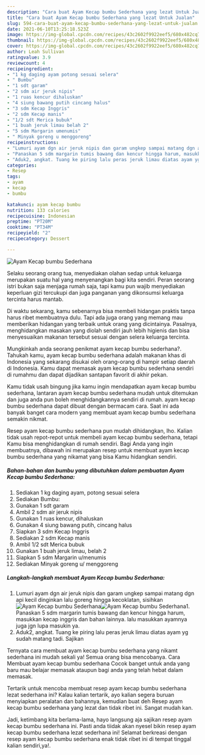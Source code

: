 ```yaml
---
description: "Cara buat Ayam Kecap bumbu Sederhana yang lezat Untuk Jualan"
title: "Cara buat Ayam Kecap bumbu Sederhana yang lezat Untuk Jualan"
slug: 594-cara-buat-ayam-kecap-bumbu-sederhana-yang-lezat-untuk-jualan
date: 2021-06-10T13:25:18.523Z
image: https://img-global.cpcdn.com/recipes/43c2602f9922eef5/680x482cq70/ayam-kecap-bumbu-sederhana-foto-resep-utama.jpg
thumbnail: https://img-global.cpcdn.com/recipes/43c2602f9922eef5/680x482cq70/ayam-kecap-bumbu-sederhana-foto-resep-utama.jpg
cover: https://img-global.cpcdn.com/recipes/43c2602f9922eef5/680x482cq70/ayam-kecap-bumbu-sederhana-foto-resep-utama.jpg
author: Leah Sullivan
ratingvalue: 3.9
reviewcount: 4
recipeingredient:
- "1 kg daging ayam potong sesuai selera"
- " Bumbu"
- "1 sdt garam"
- "2 sdm air jeruk nipis"
- "1 ruas kencur dihaluskan"
- "4 siung bawang putih cincang halus"
- "3 sdm Kecap Inggris"
- "2 sdm Kecap manis"
- "1/2 sdt Merica bubuk"
- "1 buah jeruk limau belah 2"
- "5 sdm Margarin umenumis"
- " Minyak goreng u menggoreng"
recipeinstructions:
- "Lumuri ayam dgn air jeruk nipis dan garam ungkep sampai matang dgn api kecil dinginkan lalu goreng hingga kecoklatan, sisihkan"
- "Panaskan 5 sdm margarin tumis bawang dan kencur hingga harum, masukkan kecap inggris dan bahan lainnya. lalu masukkan ayamnya juga jgn lupa masukin ya."
- "Aduk2, angkat. Tuang ke piring lalu peras jeruk limau diatas ayam yg sudah matang tadi. Sajikan"
categories:
- Resep
tags:
- ayam
- kecap
- bumbu

katakunci: ayam kecap bumbu 
nutrition: 133 calories
recipecuisine: Indonesian
preptime: "PT20M"
cooktime: "PT34M"
recipeyield: "2"
recipecategory: Dessert

---
```



![Ayam Kecap bumbu Sederhana](https://img-global.cpcdn.com/recipes/43c2602f9922eef5/680x482cq70/ayam-kecap-bumbu-sederhana-foto-resep-utama.jpg)

Selaku seorang orang tua, menyediakan olahan sedap untuk keluarga merupakan suatu hal yang menyenangkan bagi kita sendiri. Peran seorang istri bukan saja menjaga rumah saja, tapi kamu pun wajib menyediakan keperluan gizi tercukupi dan juga panganan yang dikonsumsi keluarga tercinta harus mantab.

Di waktu  sekarang, kamu sebenarnya bisa membeli hidangan praktis tanpa harus ribet membuatnya dulu. Tapi ada juga orang yang memang mau memberikan hidangan yang terbaik untuk orang yang dicintainya. Pasalnya, menghidangkan masakan yang diolah sendiri jauh lebih higienis dan bisa menyesuaikan makanan tersebut sesuai dengan selera keluarga tercinta. 



Mungkinkah anda seorang penikmat ayam kecap bumbu sederhana?. Tahukah kamu, ayam kecap bumbu sederhana adalah makanan khas di Indonesia yang sekarang disukai oleh orang-orang di hampir setiap daerah di Indonesia. Kamu dapat memasak ayam kecap bumbu sederhana sendiri di rumahmu dan dapat dijadikan santapan favorit di akhir pekan.

Kamu tidak usah bingung jika kamu ingin mendapatkan ayam kecap bumbu sederhana, lantaran ayam kecap bumbu sederhana mudah untuk ditemukan dan juga anda pun boleh menghidangkannya sendiri di rumah. ayam kecap bumbu sederhana dapat dibuat dengan bermacam cara. Saat ini ada banyak banget cara modern yang membuat ayam kecap bumbu sederhana semakin nikmat.

Resep ayam kecap bumbu sederhana pun mudah dihidangkan, lho. Kalian tidak usah repot-repot untuk membeli ayam kecap bumbu sederhana, tetapi Kamu bisa menghidangkan di rumah sendiri. Bagi Anda yang ingin membuatnya, dibawah ini merupakan resep untuk membuat ayam kecap bumbu sederhana yang nikamat yang bisa Kamu hidangkan sendiri.

<!--inarticleads1-->

##### Bahan-bahan dan bumbu yang dibutuhkan dalam pembuatan Ayam Kecap bumbu Sederhana:

1. Sediakan 1 kg daging ayam, potong sesuai selera
1. Sediakan  Bumbu:
1. Gunakan 1 sdt garam
1. Ambil 2 sdm air jeruk nipis
1. Gunakan 1 ruas kencur, dihaluskan
1. Gunakan 4 siung bawang putih, cincang halus
1. Siapkan 3 sdm Kecap Inggris
1. Sediakan 2 sdm Kecap manis
1. Ambil 1/2 sdt Merica bubuk
1. Gunakan 1 buah jeruk limau, belah 2
1. Siapkan 5 sdm Margarin u/menumis
1. Sediakan  Minyak goreng u/ menggoreng




<!--inarticleads2-->

##### Langkah-langkah membuat Ayam Kecap bumbu Sederhana:

1. Lumuri ayam dgn air jeruk nipis dan garam ungkep sampai matang dgn api kecil dinginkan lalu goreng hingga kecoklatan, sisihkan
<img src="https://img-global.cpcdn.com/steps/bb58b08e3976df4a/160x128cq70/ayam-kecap-bumbu-sederhana-langkah-memasak-1-foto.jpg" alt="Ayam Kecap bumbu Sederhana"><img src="https://img-global.cpcdn.com/steps/bdd28035f29db54f/160x128cq70/ayam-kecap-bumbu-sederhana-langkah-memasak-1-foto.jpg" alt="Ayam Kecap bumbu Sederhana">1. Panaskan 5 sdm margarin tumis bawang dan kencur hingga harum, masukkan kecap inggris dan bahan lainnya. lalu masukkan ayamnya juga jgn lupa masukin ya.
1. Aduk2, angkat. Tuang ke piring lalu peras jeruk limau diatas ayam yg sudah matang tadi. Sajikan




Ternyata cara membuat ayam kecap bumbu sederhana yang nikamt sederhana ini mudah sekali ya! Semua orang bisa mencobanya. Cara Membuat ayam kecap bumbu sederhana Cocok banget untuk anda yang baru mau belajar memasak ataupun bagi anda yang telah hebat dalam memasak.

Tertarik untuk mencoba membuat resep ayam kecap bumbu sederhana lezat sederhana ini? Kalau kalian tertarik, ayo kalian segera buruan menyiapkan peralatan dan bahannya, kemudian buat deh Resep ayam kecap bumbu sederhana yang lezat dan tidak ribet ini. Sangat mudah kan. 

Jadi, ketimbang kita berlama-lama, hayo langsung aja sajikan resep ayam kecap bumbu sederhana ini. Pasti anda tiidak akan nyesel bikin resep ayam kecap bumbu sederhana lezat sederhana ini! Selamat berkreasi dengan resep ayam kecap bumbu sederhana enak tidak ribet ini di tempat tinggal kalian sendiri,ya!.

